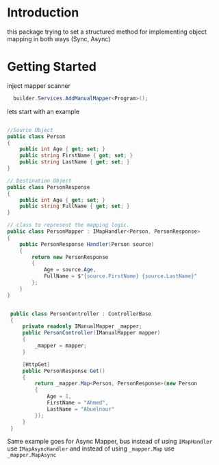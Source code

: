 # Introduction

this package trying to set a structured method for implementing object mapping in both ways (Sync, Async) 

# Getting Started

inject mapper scanner 

```csharp
  builder.Services.AddManualMapper<Program>();

```
lets start with an example

```csharp

//Source Object
public class Person
{
    public int Age { get; set; }
    public string FirstName { get; set; }
    public string LastName { get; set; }
}

// Destination Object
public class PersonResponse
{
    public int Age { get; set; }
    public string FullName { get; set; }
}

// class to represent the mapping logic.
public class PersonMapper : IMapHandler<Person, PersonResponse>
{
    public PersonResponse Handler(Person source)
    {
        return new PersonResponse
        {
            Age = source.Age,
            FullName = $"{source.FirstName} {source.LastName}"
        };
    }
}


 public class PersonController : ControllerBase
 {
     private readonly IManualMapper _mapper;
     public PersonController(IManualMapper mapper)
     {
         _mapper = mapper;
     }

     [HttpGet]
     public PersonResponse Get()
     {
         return _mapper.Map<Person, PersonResponse>(new Person
         {
             Age = 1,
             FirstName = "Ahmed",
             LastName = "Abuelnour"
         });
     }
 }

```

Same example goes for Async Mapper, bus instead of using ```IMapHandler``` use ```IMapAsyncHandler```
and instead of using ``` _mapper.Map ```  use ``` _mapper.MapAsync ``` 
